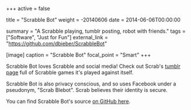 +++
active = false

title = "Scrabble Bot"
weight = -20140606
date = 2014-06-06T00:00:00

summary = "A Scrabble playing, tumblr posting, robot with friends."
tags = ["Software", "Just for Fun"]
external_link = "https://github.com/dbieber/ScrabbleBot"

[image]
  caption = "Scrabble Bot"
  focal_point = "Smart"
+++

Scrabble Bot loves Scrabble and social media! Check out Scrab's [tumblr page](http://scrabblebot.tumblr.com) full of Scrabble games it's played against itself.

Scrabble Bot is also privacy conscious, and so uses Facebook under a pseudonym, "Scrab Blebot". Scrab believes their identity is secure.

You can find Scrabble Bot's source [on GitHub here](https://github.com/dbieber/scrabble-bot).
